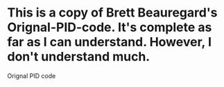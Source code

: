 # This is a copy of Brett Beauregard's Orignal-PID-code. It's complete as far as I can understand. However, I don't understand much.
Orignal PID code
